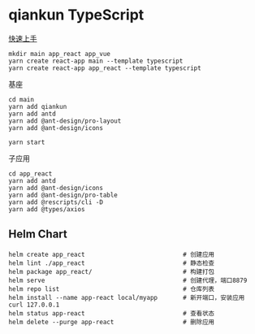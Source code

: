 # qiankun TypeScript

[快速上手](https://qiankun.umijs.org/zh/guide/getting-started)

```
mkdir main app_react app_vue
yarn create react-app main --template typescript
yarn create react-app app_react --template typescript
```

基座
```
cd main
yarn add qiankun
yarn add antd
yarn add @ant-design/pro-layout
yarn add @ant-design/icons
```

```
yarn start
```

子应用
```
cd app_react
yarn add antd
yarn add @ant-design/icons
yarn add @ant-design/pro-table
yarn add @rescripts/cli -D
yarn add @types/axios
```


## Helm Chart

```
helm create app_react                           # 创建应用
helm lint ./app_react                           # 静态检查
helm package app_react/                         # 构建打包
helm serve                                      # 创建代理，端口8879
helm repo list                                  # 仓库列表
helm install --name app-react local/myapp       # 新开端口，安装应用
curl 127.0.0.1
helm status app-react                           # 查看状态
helm delete --purge app-react                   # 删除应用
```
